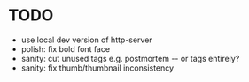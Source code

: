 # TODO

- use local dev version of http-server
- polish: fix bold font face
- sanity: cut unused tags e.g. postmortem -- or tags entirely?
- sanity: fix thumb/thumbnail inconsistency